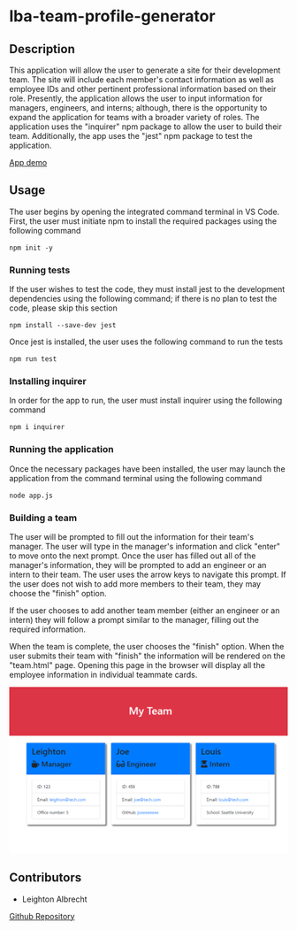 # lba-team-profile-generator

## Description

This application will allow the user to generate a site for their development team. The site will include each member's contact information as well as employee IDs and other pertinent professional information based on their role. Presently, the application allows the user to input information for managers, engineers, and interns; although, there is the opportunity to expand the application for teams with a broader variety of roles. The application uses the "inquirer" npm package to allow the user to build their team. Additionally, the app uses the "jest" npm package to test the application.

[App demo](https://drive.google.com/file/d/1w6jAAOGf-HjXwfqpKKzUxL05T-8gRbpQ/view?usp=sharing)

## Usage

The user begins by opening the integrated command terminal in VS Code. First, the user must initiate npm to install the required packages using the following command
```
npm init -y
```
### Running tests

If the user wishes to test the code, they must install jest to the development dependencies using the following command; if there is no plan to test the code, please skip this section
```
npm install --save-dev jest
```
Once jest is installed, the user uses the following command to run the tests
```
npm run test
```
### Installing inquirer

In order for the app to run, the user must install inquirer using the following command
```
npm i inquirer
```

### Running the application

Once the necessary packages have been installed, the user may launch the application from the command terminal using the following command
```
node app.js
```

### Building a team

The user will be prompted to fill out the information for their team's manager. The user will type in the manager's information and click "enter" to move onto the next prompt. Once the user has filled out all of the manager's information, they will be prompted to add an engineer or an intern to their team. The user uses the arrow keys to navigate this prompt. If the user does not wish to add more members to their team, they may choose the "finish" option.

If the user chooses to add another team member (either an engineer or an intern) they will follow a prompt similar to the manager, filling out the required information.

When the team is complete, the user chooses the "finish" option. When the user submits their team with "finish" the information will be rendered on the "team.html" page. Opening this page in the browser will display all the employee information in individual teammate cards.

![Profile Generator Landing Page](./assets/screenshots/screenshot.png?raw=true "A webpage with a red header that reads my team. In the body are three cards with blue headers and various information")

## Contributors

* Leighton Albrecht

[Github Repository](https://github.com/lbalbrecht/lba-team-profile-generator)